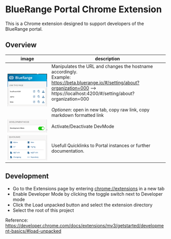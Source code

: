 # BlueRange Portal Chrome Extension

This is a Chrome extension designed to support developers of the BlueRange portal.

## Overview

| image                        | description                                                                                                                                                                                                                                                                                 |
|------------------------------|---------------------------------------------------------------------------------------------------------------------------------------------------------------------------------------------------------------------------------------------------------------------------------------------|
| ![img.png](docs/img.png)     | Manipulates the URL and changes the hostname accordingly.  <br/> Example: <br/> https://beta.bluerange.io/#/setting/about?organization=000 --> https://localhost:4200/#/setting/about?organization=000 <br/> <br/> _Optionen_: open in new tab, copy raw link, copy markdown formatted link |
| ![img_1.png](docs/img_1.png) | Activate/Deactivate DevMode                                                                                                                                                                                                                                                                 |
| ![img_2.png](docs/img_2.png) | Usefull Quicklinks to Portal instances or further documentation.                                                                                                                                                                                                                            |

## Development

- Go to the Extensions page by entering [chrome://extensions](chrome://extensions) in a new tab
- Enable Developer Mode by clicking the toggle switch next to Developer mode
- Click the Load unpacked button and select the extension directory
- Select the root of this project

Reference: https://developer.chrome.com/docs/extensions/mv3/getstarted/development-basics/#load-unpacked